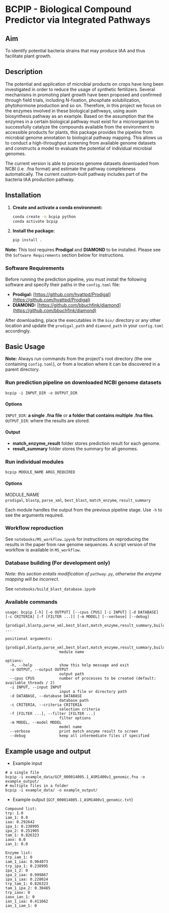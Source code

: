 # BCPIP - Biological Compound Predictor via Integrated Pathways

## Aim

To identify potential bacteria strains that may produce IAA and thus facilitate plant growth.

## Description

The potential and application of microbial products on crops have long been investigated in order to reduce the usage of synthetic fertilizers. Several mechanisms in promoting plant growth have been proposed and confirmed through field trials, including N-fixation, phosphate solubilization, phytohormone production and so on. Therefore, in this project we focus on the enzymes involved in these biological pathways, using auxin biosynthesis pathway as an example. Based on the assumption that the enzymes in a certain biological pathway must exist for a microorganism to successfully catalyze the compounds available from the environment to accessible products for plants, this package provides the pipeline from microbial genome annotation to biological pathway mapping. This allows us to conduct a high-throughput screening from available genome datasets and constructs a model to evaluate the potential of individual microbial genomes.

The current version is able to process genome datasets downloaded from NCBI (i.e. .fna format) and estimate the pathway completeness automatically. The current custom-built pathway includes part of the bacteria IAA production pathway.

## Installation

1. **Create and activate a conda environment:**
   ```bash
   conda create -n bcpip python
   conda activate bcpip
   ```

2. **Install the package:**
   ```bash
   pip install .
   ```

**Note:** This tool requires **Prodigal** and **DIAMOND** to be installed. Please see the `Software Requirements` section below for instructions.

### Software Requirements

Before running the prediction pipeline, you must install the following software and specify their paths in the `config.toml` file:

- **Prodigal:** [https://github.com/hyattpd/Prodigal](https://github.com/hyattpd/Prodigal)
- **DIAMOND:** [https://github.com/bbuchfink/diamond](https://github.com/bbuchfink/diamond)

After downloading, place the executables in the `bin/` directory or any other location and update the `prodigal_path` and `diamond_path` in your `config.toml` accordingly.

## Basic Usage

**Note:** Always run commands from the project's root directory (the one containing `config.toml`), or from a location where it can be discovered in a parent directory.

### Run prediction pipeline on downloaded NCBI genome datasets

```
bcpip -i INPUT_DIR -o OUTPUT_DIR
```

#### Options

`INPUT_DIR`: **a single .fna file** or **a folder that contains multiple .fna files**.
`OUTPUT_DIR`: where the results are stored.

#### Output

- **match_enzyme_result** folder stores prediction result for each genome.
- **result_summary** folder stores the summary for all genomes.

### Run individual modules

```
bcpip MODULE_NAME ARGS_REQUIRED
```

#### Options

MODULE_NAME  
`prodigal`, `blastp`, `parse_xml`, `best_blast`, `match_enzyme`, `result_summary`

Each module handles the output from the previous pipeline stage. Use `-h` to see the arguments required.

### Workflow reproduction

See `notebooks/MS_workflow.ipynb` for instructions on reproducing the results in the paper from raw genome sequences. A script version of the workflow is available in `MS_workflow`.

### Database building (For development only)

_Note: this section entails modification of `pathway.py`, otherwise the enzyme mapping will be incorrect._

See `notebooks/build_blast_database.ipynb`

### Available commands

```
usage: bcpip [-h] [-o OUTPUT] [--cpus CPUS] [-i INPUT] [-d DATABASE] [-c CRITERIA] [-f [FILTER ...]] [-m MODEL] [--verbose] [--debug]
                   {prodigal,blastp,parse_xml,best_blast,match_enzyme,result_summary,build_db} ...

positional arguments:
  {prodigal,blastp,parse_xml,best_blast,match_enzyme,result_summary,build_db}
                        module name

options:
  -h, --help            show this help message and exit
  -o OUTPUT, --output OUTPUT
                        output path
  --cpus CPUS           number of processes to be created (default: available_threads / 2)
  -i INPUT, --input INPUT
                        input a file or directory path
  -d DATABASE, --database DATABASE
                        database path
  -c CRITERIA, --criteria CRITERIA
                        selection criteria
  -f [FILTER ...], --filter [FILTER ...]
                        filter options
  -m MODEL, --model MODEL
                        model name
  --verbose             print match_enzyme result to screen
  --debug               keep all intermediate files if specified
```

## Example usage and output

- Example input

```
# a single file
bcpip -i example_data/GCF_000014005.1_ASM1400v1_genomic.fna -o example_output/
# multiple files in a folder
bcpip -i example_data/ -o example_output/
```

- Example output (`GCF_000014005.1_ASM1400v1_genomic.txt`)

```
Compound list:
trp: 1.0
iam_1: 0.0
iaa: 0.292642
ipa_1: 0.238995
ipa_2: 0.251905
tam_1: 0.826323
iaox: 0.0
ian_1: 0.0

Enzyme list:
trp_iam_1: 0
iam_1_iaa: 0.964073
trp_ipa_1: 0.238995
ipa_1_2: 0
ipa_2_iaa: 0.999867
ipa_1_iaa: 0.228024
trp_tam_1: 0.826323
tam_1_ipa_2: 0.30485
trp_iaox: 0
iaox_ian_1: 0
ian_1_iaa: 0.411662
ian_1_iam_1: 0
```
